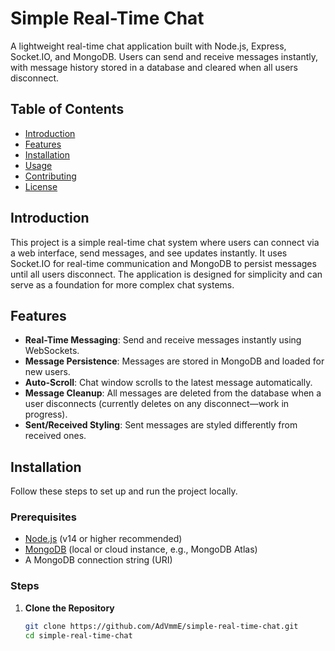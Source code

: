 # Simple Real-Time Chat
A lightweight real-time chat application built with Node.js, Express, Socket.IO, and MongoDB. Users can send and receive messages instantly, with message history stored in a database and cleared when all users disconnect.

## Table of Contents
- [Introduction](#introduction)
- [Features](#features)
- [Installation](#installation)
- [Usage](#usage)
- [Contributing](#contributing)
- [License](#license)

## Introduction
This project is a simple real-time chat system where users can connect via a web interface, send messages, and see updates instantly. It uses Socket.IO for real-time communication and MongoDB to persist messages until all users disconnect. The application is designed for simplicity and can serve as a foundation for more complex chat systems.

## Features
- **Real-Time Messaging**: Send and receive messages instantly using WebSockets.
- **Message Persistence**: Messages are stored in MongoDB and loaded for new users.
- **Auto-Scroll**: Chat window scrolls to the latest message automatically.
- **Message Cleanup**: All messages are deleted from the database when a user disconnects (currently deletes on any disconnect—work in progress).
- **Sent/Received Styling**: Sent messages are styled differently from received ones.

## Installation
Follow these steps to set up and run the project locally.

### Prerequisites
- [Node.js](https://nodejs.org/) (v14 or higher recommended)
- [MongoDB](https://www.mongodb.com/) (local or cloud instance, e.g., MongoDB Atlas)
- A MongoDB connection string (URI)

### Steps
1. **Clone the Repository**
   ```bash
   git clone https://github.com/AdVmmE/simple-real-time-chat.git
   cd simple-real-time-chat
